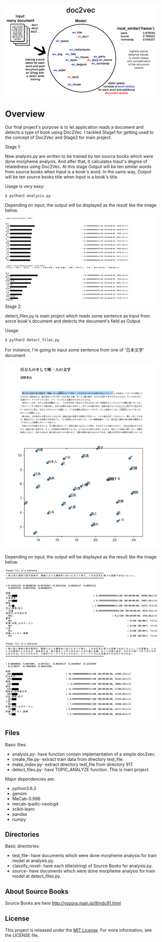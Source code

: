 <html>
<body>

<div>
  <img alt="er" src="https://github.com/Eljefemasao/Natural-Language-Analysis/blob/image/image/doc2vec.png">
</div>

<div>
  <h1>Overview</h1>
<p>Our final project's purpose is to let application reads a document and detects a type of book using Doc2Vec. I tackled Stage1 for getting used to the concept of Doc2Vec and Stage2 for main project.
</p>
</div>  

<div>
Stage 1:
<p> Now analysis.py are written to be trained by ten source books which were done morpheme analysis. And after that, It calculates Input's degree of relatedness using Doc2Vec. At this stage Output will be ten similar words from source books when Input is a book's word. In the same way, Output will be ten source books title when Input is a book's title.</p>

Usage is very easy:

```sh
$ python3 analysis.py
```

  Depending on input, the output will be displayed as the result like the image below.
  <div>
<img alt="er" src="https://github.com/Eljefemasao/Natural-Language-Analysis/blob/image/image/graph1.png">
     </div>
</div>

<div>
  Stage 2:
  <p>detect_files.py is main project which reads some sentence as Input from sorce book's document and detects the document's field as Output.</p>

Usage:
  ```sh
  $ python3 detect_files.py
  ```
  For instance, I'm going to input some sentence from one of '日本文学' document.
  <div>
    <img alt="er" src="https://github.com/Eljefemasao/Natural-Language-Analysis/blob/image/image/input.png">
  </div>
  <div>
    <img alt="er" src="https://github.com/Eljefemasao/Natural-Language-Analysis/blob/image/image/graph_dot.png">
  </div>
<div>
  <p>Depending on input, the output will be displayed as the result like the image below.</p>
</div>
  <div>
    <img alt="er" src="https://github.com/Eljefemasao/Natural-Language-Analysis/blob/image/image/result1.png">
  </div>
  <div>
    <img alt="er" src="https://github.com/Eljefemasao/Natural-Language-Analysis/blob/image/image/result2.png">
  </div>  
</div>


  <h2>Files</h2>

  Basic files:  
  <ul>
    <li>analysis.py- have function contain implementation of a simple doc2vec.</li>
    <li>create_file.py- extract train data from directory test_file.</li>
    <li>make_index.py- extract directory test_file from directory 917.</li>
    <li>detect_files.py- have TOPIC_ANALYZE function. This is main project.</li>
  </ul>

  Major dependencies are:

  <ul>
    <li>python3.6.3</li>
    <li>gensim</li>
    <li>MeCab-0.996</li>
    <li>mecab-ipadic-neologd</li>
    <li>scikit-learn</li>
    <li>pandas</li>
    <li>numpy</li>
  </ul>

  <h2>Directories</h2>

  Basic directories:
  <ul>
    <li>test_file- have documents which were done morpheme analysis for train model at analysis.py.</li>
    <li>classify_novel- have each title(string) of Source Books for analysis.py.</li>
    <li>source- have documents which were done morpheme analysis for train model at detect_files.py.</li>
  </ul>

  <h2>About Source Books</h2>
  Source Books are here <a href="http://yozora.main.jp/9/ndc91.html">http://yozora.main.jp/9/ndc91.html</a>

  <h2>License</h2>
  This project is released under the <a href="https://github.com/Eljefemasao/Natural-Language-Processing/blob/master/LICENSE">MIT License</a>. For more information, see the LICENSE file.
</body>
</html>
